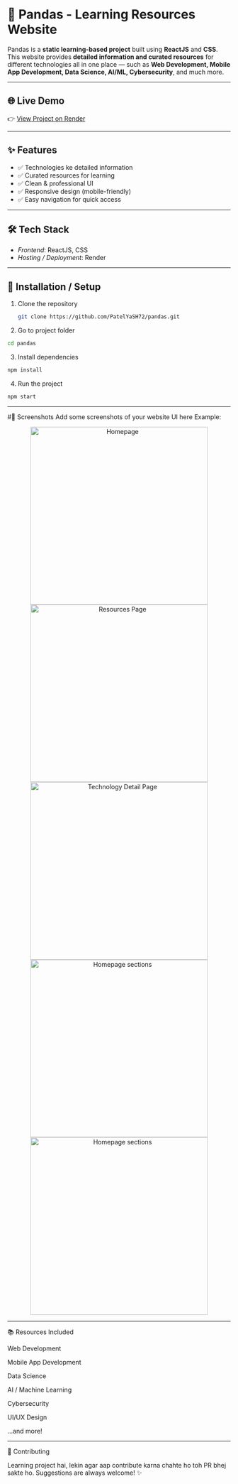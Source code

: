 # 🐼 Pandas - Learning Resources Website

Pandas is a **static learning-based project** built using **ReactJS** and **CSS**.  
This website provides **detailed information and curated resources** for different technologies all in one place — such as **Web Development, Mobile App Development, Data Science, AI/ML, Cybersecurity**, and much more.


---

## 🌐 Live Demo
👉 [View Project on Render](https://pandas-4ff7.onrender.com/)

---

## ✨ Features
- ✅ Technologies ke detailed information  
- ✅ Curated resources for learning  
- ✅ Clean & professional UI  
- ✅ Responsive design (mobile-friendly)  
- ✅ Easy navigation for quick access  

---

## 🛠️ Tech Stack
- *Frontend*: ReactJS, CSS  
- *Hosting / Deployment*: Render  

---

## 🚀 Installation / Setup

1. Clone the repository  
   ```bash
   git clone https://github.com/PatelYaSH72/pandas.git

2. Go to project folder

 ```bash
cd pandas
```

3. Install dependencies
 ```bash
npm install
```

4. Run the project
 ```bash
npm start
```



---

#📸 Screenshots
Add some screenshots of your website UI here
Example:

<p align="center">
  <img src="https://github.com/user-attachments/assets/7424a0e5-7e8c-45bf-9ab7-4058dfaa2ed4" alt="Homepage" width="400"/>
  <img src="https://github.com/user-attachments/assets/fff9cd72-c7d4-427b-9f0a-cee1ab11fba8" alt="Resources Page" width="400"/>
  <img src="https://github.com/user-attachments/assets/3d0f635f-2c24-47e4-afee-92eb76365f45" alt="Technology Detail Page" width="400"/>
  <img src="https://github.com/user-attachments/assets/b9a1a471-3a45-4640-a4b4-a6230860b809" alt="Homepage sections" width="400"/>
  <img src="https://github.com/user-attachments/assets/3341b573-9769-48f1-ab14-d4c2bb160f35" alt="Homepage sections" width="400"/>
</p>



---

📚 Resources Included

Web Development

Mobile App Development

Data Science

AI / Machine Learning

Cybersecurity

UI/UX Design

...and more!



---

🤝 Contributing

Learning project hai, lekin agar aap contribute karna chahte ho toh PR bhej sakte ho.
Suggestions are always welcome! ✨
